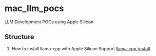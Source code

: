 # mac_llm_pocs
LLM Development POCs using Apple Silicon

## Structure

1. How to install llama-cpp with Apple Silicon Support  [llama-cpp-install](/llama-cpp-install/). 